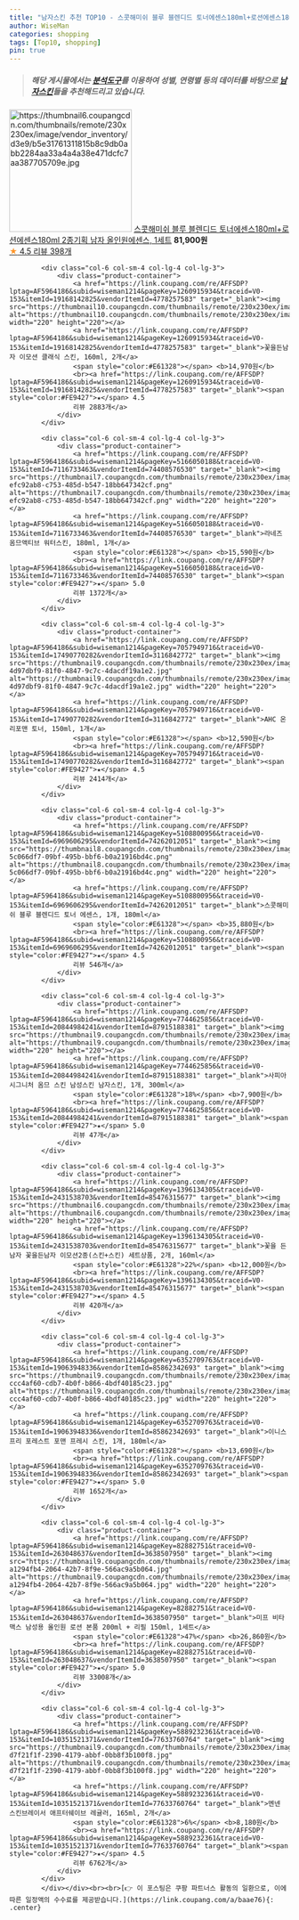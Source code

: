 ```yaml
---
title: "남자스킨 추천 TOP10 - 스콧해미쉬 블루 블렌디드 토너에센스180ml+로션에센스180ml 2종기획 남자 올인원에센스, 1세트"
author: WiseMan
categories: shopping
tags: [Top10, shopping]
pin: true
---
```


> ##### 해당 게시물에서는 [**분석도구**](https://itemscout.io/)를 이용하여 **성별**, **연령별** 등의 데이터를 바탕으로 [**남자스킨**](https://link.coupang.com/a/baae76)들을 추천해드리고 있습니다.
<div class="container"><div class="row">
            <div class="col-6 col-sm-4 col-lg-4 col-lg-3">
                <div class="product-container">
                    <a href="https://link.coupang.com/re/AFFSDP?lptag=AF5964186&subid=wiseman1214&pageKey=5273100793&traceid=V0-153&itemId=7520900966&vendorItemId=74815283259" target="_blank"><img src="https://thumbnail6.coupangcdn.com/thumbnails/remote/230x230ex/image/vendor_inventory/d3e9/b5e31761311815b8c9db0abb2284aa33a4a4a38e471dcfc7aa387705709e.jpg" alt="https://thumbnail6.coupangcdn.com/thumbnails/remote/230x230ex/image/vendor_inventory/d3e9/b5e31761311815b8c9db0abb2284aa33a4a4a38e471dcfc7aa387705709e.jpg" width="220" height="220"></a>
                    <a href="https://link.coupang.com/re/AFFSDP?lptag=AF5964186&subid=wiseman1214&pageKey=5273100793&traceid=V0-153&itemId=7520900966&vendorItemId=74815283259" target="_blank">스콧해미쉬 블루 블렌디드 토너에센스180ml+로션에센스180ml 2종기획 남자 올인원에센스, 1세트</a>
                    <span style="color:#E61328"></span> <b>81,900원</b>
                    <br><a href="https://link.coupang.com/re/AFFSDP?lptag=AF5964186&subid=wiseman1214&pageKey=5273100793&traceid=V0-153&itemId=7520900966&vendorItemId=74815283259" target="_blank"><span style="color:#FE9427">★</span> 4.5
                    리뷰 398개</a>
                </div>
            </div>
            
            <div class="col-6 col-sm-4 col-lg-4 col-lg-3">
                <div class="product-container">
                    <a href="https://link.coupang.com/re/AFFSDP?lptag=AF5964186&subid=wiseman1214&pageKey=1260915934&traceid=V0-153&itemId=19168142825&vendorItemId=4778257583" target="_blank"><img src="https://thumbnail10.coupangcdn.com/thumbnails/remote/230x230ex/image/vendor_inventory/b20b/4fc903dd3546b34cb2b7c1fe1849a86af258215362bf85b58b607254cd91.jpg" alt="https://thumbnail10.coupangcdn.com/thumbnails/remote/230x230ex/image/vendor_inventory/b20b/4fc903dd3546b34cb2b7c1fe1849a86af258215362bf85b58b607254cd91.jpg" width="220" height="220"></a>
                    <a href="https://link.coupang.com/re/AFFSDP?lptag=AF5964186&subid=wiseman1214&pageKey=1260915934&traceid=V0-153&itemId=19168142825&vendorItemId=4778257583" target="_blank">꽃을든남자 이모션 클래식 스킨, 160ml, 2개</a>
                    <span style="color:#E61328"></span> <b>14,970원</b>
                    <br><a href="https://link.coupang.com/re/AFFSDP?lptag=AF5964186&subid=wiseman1214&pageKey=1260915934&traceid=V0-153&itemId=19168142825&vendorItemId=4778257583" target="_blank"><span style="color:#FE9427">★</span> 4.5
                    리뷰 2883개</a>
                </div>
            </div>
            
            <div class="col-6 col-sm-4 col-lg-4 col-lg-3">
                <div class="product-container">
                    <a href="https://link.coupang.com/re/AFFSDP?lptag=AF5964186&subid=wiseman1214&pageKey=5166050188&traceid=V0-153&itemId=7116733463&vendorItemId=74408576530" target="_blank"><img src="https://thumbnail7.coupangcdn.com/thumbnails/remote/230x230ex/image/retail/images/677533378685294-efc92ab8-c753-485d-b547-18bb647342cf.png" alt="https://thumbnail7.coupangcdn.com/thumbnails/remote/230x230ex/image/retail/images/677533378685294-efc92ab8-c753-485d-b547-18bb647342cf.png" width="220" height="220"></a>
                    <a href="https://link.coupang.com/re/AFFSDP?lptag=AF5964186&subid=wiseman1214&pageKey=5166050188&traceid=V0-153&itemId=7116733463&vendorItemId=74408576530" target="_blank">라네즈 옴므액티브 워터스킨, 180ml, 1개</a>
                    <span style="color:#E61328"></span> <b>15,590원</b>
                    <br><a href="https://link.coupang.com/re/AFFSDP?lptag=AF5964186&subid=wiseman1214&pageKey=5166050188&traceid=V0-153&itemId=7116733463&vendorItemId=74408576530" target="_blank"><span style="color:#FE9427">★</span> 5.0
                    리뷰 1372개</a>
                </div>
            </div>
            
            <div class="col-6 col-sm-4 col-lg-4 col-lg-3">
                <div class="product-container">
                    <a href="https://link.coupang.com/re/AFFSDP?lptag=AF5964186&subid=wiseman1214&pageKey=7057949716&traceid=V0-153&itemId=17490770282&vendorItemId=3116842772" target="_blank"><img src="https://thumbnail9.coupangcdn.com/thumbnails/remote/230x230ex/image/retail/images/284606296375298-4d97dbf9-81f0-4847-9c7c-4dacdf19a1e2.jpg" alt="https://thumbnail9.coupangcdn.com/thumbnails/remote/230x230ex/image/retail/images/284606296375298-4d97dbf9-81f0-4847-9c7c-4dacdf19a1e2.jpg" width="220" height="220"></a>
                    <a href="https://link.coupang.com/re/AFFSDP?lptag=AF5964186&subid=wiseman1214&pageKey=7057949716&traceid=V0-153&itemId=17490770282&vendorItemId=3116842772" target="_blank">AHC 온리포맨 토너, 150ml, 1개</a>
                    <span style="color:#E61328"></span> <b>12,590원</b>
                    <br><a href="https://link.coupang.com/re/AFFSDP?lptag=AF5964186&subid=wiseman1214&pageKey=7057949716&traceid=V0-153&itemId=17490770282&vendorItemId=3116842772" target="_blank"><span style="color:#FE9427">★</span> 4.5
                    리뷰 2414개</a>
                </div>
            </div>
            
            <div class="col-6 col-sm-4 col-lg-4 col-lg-3">
                <div class="product-container">
                    <a href="https://link.coupang.com/re/AFFSDP?lptag=AF5964186&subid=wiseman1214&pageKey=5108800956&traceid=V0-153&itemId=6969606295&vendorItemId=74262012051" target="_blank"><img src="https://thumbnail8.coupangcdn.com/thumbnails/remote/230x230ex/image/retail/images/99801015225175-5c066df7-09bf-495b-bbf6-b0a21916bd4c.png" alt="https://thumbnail8.coupangcdn.com/thumbnails/remote/230x230ex/image/retail/images/99801015225175-5c066df7-09bf-495b-bbf6-b0a21916bd4c.png" width="220" height="220"></a>
                    <a href="https://link.coupang.com/re/AFFSDP?lptag=AF5964186&subid=wiseman1214&pageKey=5108800956&traceid=V0-153&itemId=6969606295&vendorItemId=74262012051" target="_blank">스콧해미쉬 블루 블렌디드 토너 에센스, 1개, 180ml</a>
                    <span style="color:#E61328"></span> <b>35,880원</b>
                    <br><a href="https://link.coupang.com/re/AFFSDP?lptag=AF5964186&subid=wiseman1214&pageKey=5108800956&traceid=V0-153&itemId=6969606295&vendorItemId=74262012051" target="_blank"><span style="color:#FE9427">★</span> 4.5
                    리뷰 546개</a>
                </div>
            </div>
            
            <div class="col-6 col-sm-4 col-lg-4 col-lg-3">
                <div class="product-container">
                    <a href="https://link.coupang.com/re/AFFSDP?lptag=AF5964186&subid=wiseman1214&pageKey=7744625856&traceid=V0-153&itemId=20844984241&vendorItemId=87915188381" target="_blank"><img src="https://thumbnail9.coupangcdn.com/thumbnails/remote/230x230ex/image/vendor_inventory/9e3b/0d53d4a4312af4fe6137ca4f1d97fafd14ca18d6daf3f973264dac15104d.jpg" alt="https://thumbnail9.coupangcdn.com/thumbnails/remote/230x230ex/image/vendor_inventory/9e3b/0d53d4a4312af4fe6137ca4f1d97fafd14ca18d6daf3f973264dac15104d.jpg" width="220" height="220"></a>
                    <a href="https://link.coupang.com/re/AFFSDP?lptag=AF5964186&subid=wiseman1214&pageKey=7744625856&traceid=V0-153&itemId=20844984241&vendorItemId=87915188381" target="_blank">사피아 시그니처 옴므 스킨 남성스킨 남자스킨, 1개, 300ml</a>
                    <span style="color:#E61328">18%</span> <b>7,900원</b>
                    <br><a href="https://link.coupang.com/re/AFFSDP?lptag=AF5964186&subid=wiseman1214&pageKey=7744625856&traceid=V0-153&itemId=20844984241&vendorItemId=87915188381" target="_blank"><span style="color:#FE9427">★</span> 5.0
                    리뷰 47개</a>
                </div>
            </div>
            
            <div class="col-6 col-sm-4 col-lg-4 col-lg-3">
                <div class="product-container">
                    <a href="https://link.coupang.com/re/AFFSDP?lptag=AF5964186&subid=wiseman1214&pageKey=1396134305&traceid=V0-153&itemId=2431538703&vendorItemId=85476315677" target="_blank"><img src="https://thumbnail6.coupangcdn.com/thumbnails/remote/230x230ex/image/vendor_inventory/ea2b/fc539adea5b3c30c58a95ac72972f376f7edb32c7188104f167f4f6be688.jpg" alt="https://thumbnail6.coupangcdn.com/thumbnails/remote/230x230ex/image/vendor_inventory/ea2b/fc539adea5b3c30c58a95ac72972f376f7edb32c7188104f167f4f6be688.jpg" width="220" height="220"></a>
                    <a href="https://link.coupang.com/re/AFFSDP?lptag=AF5964186&subid=wiseman1214&pageKey=1396134305&traceid=V0-153&itemId=2431538703&vendorItemId=85476315677" target="_blank">꽃을 든 남자 꽃을든남자 이모션2종(스킨+스킨) 세트상품, 2개, 160ml</a>
                    <span style="color:#E61328">22%</span> <b>12,000원</b>
                    <br><a href="https://link.coupang.com/re/AFFSDP?lptag=AF5964186&subid=wiseman1214&pageKey=1396134305&traceid=V0-153&itemId=2431538703&vendorItemId=85476315677" target="_blank"><span style="color:#FE9427">★</span> 4.5
                    리뷰 420개</a>
                </div>
            </div>
            
            <div class="col-6 col-sm-4 col-lg-4 col-lg-3">
                <div class="product-container">
                    <a href="https://link.coupang.com/re/AFFSDP?lptag=AF5964186&subid=wiseman1214&pageKey=6352709763&traceid=V0-153&itemId=19063948336&vendorItemId=85862342693" target="_blank"><img src="https://thumbnail9.coupangcdn.com/thumbnails/remote/230x230ex/image/retail/images/550395163151725-ccc4af60-cdb7-4b0f-b866-4bdf40185c23.jpg" alt="https://thumbnail9.coupangcdn.com/thumbnails/remote/230x230ex/image/retail/images/550395163151725-ccc4af60-cdb7-4b0f-b866-4bdf40185c23.jpg" width="220" height="220"></a>
                    <a href="https://link.coupang.com/re/AFFSDP?lptag=AF5964186&subid=wiseman1214&pageKey=6352709763&traceid=V0-153&itemId=19063948336&vendorItemId=85862342693" target="_blank">이니스프리 포레스트 포맨 프레시 스킨, 1개, 180ml</a>
                    <span style="color:#E61328"></span> <b>13,690원</b>
                    <br><a href="https://link.coupang.com/re/AFFSDP?lptag=AF5964186&subid=wiseman1214&pageKey=6352709763&traceid=V0-153&itemId=19063948336&vendorItemId=85862342693" target="_blank"><span style="color:#FE9427">★</span> 5.0
                    리뷰 1652개</a>
                </div>
            </div>
            
            <div class="col-6 col-sm-4 col-lg-4 col-lg-3">
                <div class="product-container">
                    <a href="https://link.coupang.com/re/AFFSDP?lptag=AF5964186&subid=wiseman1214&pageKey=82882751&traceid=V0-153&itemId=263048637&vendorItemId=3638507950" target="_blank"><img src="https://thumbnail9.coupangcdn.com/thumbnails/remote/230x230ex/image/retail/images/2869579056782935-a1294fb4-2064-42b7-8f9e-566ac9a5b064.jpg" alt="https://thumbnail9.coupangcdn.com/thumbnails/remote/230x230ex/image/retail/images/2869579056782935-a1294fb4-2064-42b7-8f9e-566ac9a5b064.jpg" width="220" height="220"></a>
                    <a href="https://link.coupang.com/re/AFFSDP?lptag=AF5964186&subid=wiseman1214&pageKey=82882751&traceid=V0-153&itemId=263048637&vendorItemId=3638507950" target="_blank">미프 비타맥스 남성용 올인원 로션 본품 200ml + 리필 150ml, 1세트</a>
                    <span style="color:#E61328">47%</span> <b>26,860원</b>
                    <br><a href="https://link.coupang.com/re/AFFSDP?lptag=AF5964186&subid=wiseman1214&pageKey=82882751&traceid=V0-153&itemId=263048637&vendorItemId=3638507950" target="_blank"><span style="color:#FE9427">★</span> 5.0
                    리뷰 33008개</a>
                </div>
            </div>
            
            <div class="col-6 col-sm-4 col-lg-4 col-lg-3">
                <div class="product-container">
                    <a href="https://link.coupang.com/re/AFFSDP?lptag=AF5964186&subid=wiseman1214&pageKey=5889232361&traceid=V0-153&itemId=10351521371&vendorItemId=77633760764" target="_blank"><img src="https://thumbnail9.coupangcdn.com/thumbnails/remote/230x230ex/image/retail/images/549325230995063-d7f21f1f-2390-4179-abbf-0bb8f3b100f8.jpg" alt="https://thumbnail9.coupangcdn.com/thumbnails/remote/230x230ex/image/retail/images/549325230995063-d7f21f1f-2390-4179-abbf-0bb8f3b100f8.jpg" width="220" height="220"></a>
                    <a href="https://link.coupang.com/re/AFFSDP?lptag=AF5964186&subid=wiseman1214&pageKey=5889232361&traceid=V0-153&itemId=10351521371&vendorItemId=77633760764" target="_blank">멘넨 스킨브레이서 애프터쉐이브 레귤러, 165ml, 2개</a>
                    <span style="color:#E61328">6%</span> <b>8,180원</b>
                    <br><a href="https://link.coupang.com/re/AFFSDP?lptag=AF5964186&subid=wiseman1214&pageKey=5889232361&traceid=V0-153&itemId=10351521371&vendorItemId=77633760764" target="_blank"><span style="color:#FE9427">★</span> 4.5
                    리뷰 6762개</a>
                </div>
            </div>
            </div></div><br><br>[👉 이 포스팅은 쿠팡 파트너스 활동의 일환으로, 이에 따른 일정액의 수수료를 제공받습니다.](https://link.coupang.com/a/baae76){: .center}